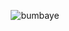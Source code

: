 
<p align="center"> <img src="https://komarev.com/ghpvc/?username=doganaybumbaye&color=red" alt="bumbaye" /> </p>
</p>





